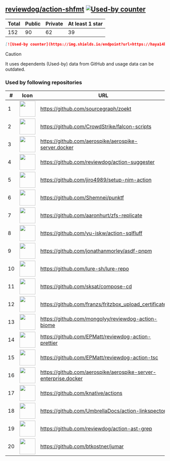 





## [reviewdog/action-shfmt](https://github.com/reviewdog/action-shfmt) [![Used-by counter](https://img.shields.io/endpoint?url=https://haya14busa.github.io/github-used-by/data/reviewdog/action-shfmt/shieldsio.json)](https://github.com/haya14busa/github-used-by/tree/main/repo/reviewdog/action-shfmt)

| Total | Public | Private | At least 1 star
| ----- | ------ | ------- | ---------------
| 152 | 90 | 62 | 39 |

```md
[![Used-by counter](https://img.shields.io/endpoint?url=https://haya14busa.github.io/github-used-by/data/reviewdog/action-shfmt/shieldsio.json)](https://github.com/haya14busa/github-used-by/tree/main/repo/reviewdog/action-shfmt)
```

> [!CAUTION]
> It uses dependents (Used-by) data from GitHub and usage data can be outdated.

### Used by following repositories

| # | Icon | URL | Stars |
| -- | -- | -- | -- | 
|1|<img src="https://github.com/sourcegraph.png" width=50 height=50>|https://github.com/sourcegraph/zoekt|682|
|2|<img src="https://github.com/CrowdStrike.png" width=50 height=50>|https://github.com/CrowdStrike/falcon-scripts|145|
|3|<img src="https://github.com/aerospike.png" width=50 height=50>|https://github.com/aerospike/aerospike-server.docker|142|
|4|<img src="https://github.com/reviewdog.png" width=50 height=50>|https://github.com/reviewdog/action-suggester|106|
|5|<img src="https://github.com/jiro4989.png" width=50 height=50>|https://github.com/jiro4989/setup-nim-action|104|
|6|<img src="https://github.com/Shemnei.png" width=50 height=50>|https://github.com/Shemnei/punktf|82|
|7|<img src="https://github.com/aaronhurt.png" width=50 height=50>|https://github.com/aaronhurt/zfs-replicate|71|
|8|<img src="https://github.com/yu-iskw.png" width=50 height=50>|https://github.com/yu-iskw/action-sqlfluff|68|
|9|<img src="https://github.com/jonathanmorley.png" width=50 height=50>|https://github.com/jonathanmorley/asdf-pnpm|67|
|10|<img src="https://github.com/lure-sh.png" width=50 height=50>|https://github.com/lure-sh/lure-repo|52|
|11|<img src="https://github.com/sksat.png" width=50 height=50>|https://github.com/sksat/compose-cd|43|
|12|<img src="https://github.com/franzs.png" width=50 height=50>|https://github.com/franzs/fritzbox_upload_certificate|41|
|13|<img src="https://github.com/mongolyy.png" width=50 height=50>|https://github.com/mongolyy/reviewdog-action-biome|28|
|14|<img src="https://github.com/EPMatt.png" width=50 height=50>|https://github.com/EPMatt/reviewdog-action-prettier|23|
|15|<img src="https://github.com/EPMatt.png" width=50 height=50>|https://github.com/EPMatt/reviewdog-action-tsc|19|
|16|<img src="https://github.com/aerospike.png" width=50 height=50>|https://github.com/aerospike/aerospike-server-enterprise.docker|15|
|17|<img src="https://github.com/knative.png" width=50 height=50>|https://github.com/knative/actions|11|
|18|<img src="https://github.com/UmbrellaDocs.png" width=50 height=50>|https://github.com/UmbrellaDocs/action-linkspector|8|
|19|<img src="https://github.com/reviewdog.png" width=50 height=50>|https://github.com/reviewdog/action-ast-grep|7|
|20|<img src="https://github.com/btkostner.png" width=50 height=50>|https://github.com/btkostner/jumar|6|
